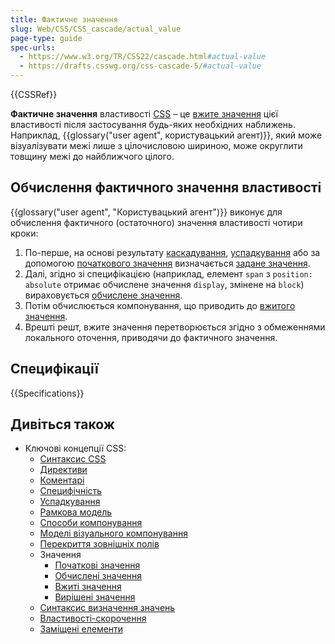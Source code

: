 ```yaml
---
title: Фактичне значення
slug: Web/CSS/CSS_cascade/actual_value
page-type: guide
spec-urls:
  - https://www.w3.org/TR/CSS22/cascade.html#actual-value
  - https://drafts.csswg.org/css-cascade-5/#actual-value
---
```


{{CSSRef}}

**Фактичне значення** властивості [CSS](/uk/docs/Web/CSS) – це [вжите значення](/uk/docs/Web/CSS/used_value) цієї властивості після застосування будь-яких необхідних наближень. Наприклад, {{glossary("user agent", користувацький агент)}}, який може візуалізувати межі лише з цілочисловою шириною, може округлити товщину межі до найближчого цілого.

## Обчислення фактичного значення властивості

{{glossary("user agent", "Користувацький агент")}} виконує для обчислення фактичного (остаточного) значення властивості чотири кроки:

1. По-перше, на основі результату [каскадування](/uk/docs/Web/CSS/Cascade), [успадкування](/uk/docs/Web/CSS/Inheritance) або за допомогою [початкового значення](/uk/docs/Web/CSS/initial_value) визначається [задане значення](/uk/docs/Web/CSS/specified_value).
2. Далі, згідно зі специфікацією (наприклад, елемент `span` з `position: absolute` отримає обчислене значення `display`, змінене на `block`) вираховується [обчислене значення](/uk/docs/Web/CSS/computed_value).
3. Потім обчислюється компонування, що приводить до [вжитого значення](/uk/docs/Web/CSS/used_value).
4. Врешті решт, вжите значення перетворюється згідно з обмеженнями локального оточення, приводячи до фактичного значення.

## Специфікації

{{Specifications}}

## Дивіться також

- Ключові концепції CSS:
  - [Синтаксис CSS](/uk/docs/Web/CSS/CSS_syntax/Syntax)
  - [Директиви](/uk/docs/Web/CSS/CSS_syntax/At-rule)
  - [Коментарі](/uk/docs/Web/CSS/CSS_syntax/Comments)
  - [Специфічність](/uk/docs/Web/CSS/CSS_cascade/Specificity)
  - [Успадкування](/uk/docs/Web/CSS/CSS_cascade/Inheritance)
  - [Рамкова модель](/uk/docs/Web/CSS/CSS_box_model/Introduction_to_the_CSS_box_model)
  - [Способи компонування](/uk/docs/Web/CSS/Layout_mode)
  - [Моделі візуального компонування](/uk/docs/Web/CSS/Visual_formatting_model)
  - [Перекриття зовнішніх полів](/uk/docs/Web/CSS/CSS_box_model/Mastering_margin_collapsing)
  - Значення
    - [Початкові значення](/uk/docs/Web/CSS/CSS_cascade/initial_value)
    - [Обчислені значення](/uk/docs/Web/CSS/CSS_cascade/computed_value)
    - [Вжиті значення](/uk/docs/Web/CSS/CSS_cascade/used_value)
    - [Вирішені значення](/uk/docs/Web/CSS/resolved_value)
  - [Синтаксис визначення значень](/uk/docs/Web/CSS/CSS_Values_and_Units/Value_definition_syntax)
  - [Властивості-скорочення](/uk/docs/Web/CSS/Shorthand_properties)
  - [Заміщені елементи](/uk/docs/Web/CSS/Replaced_element)
